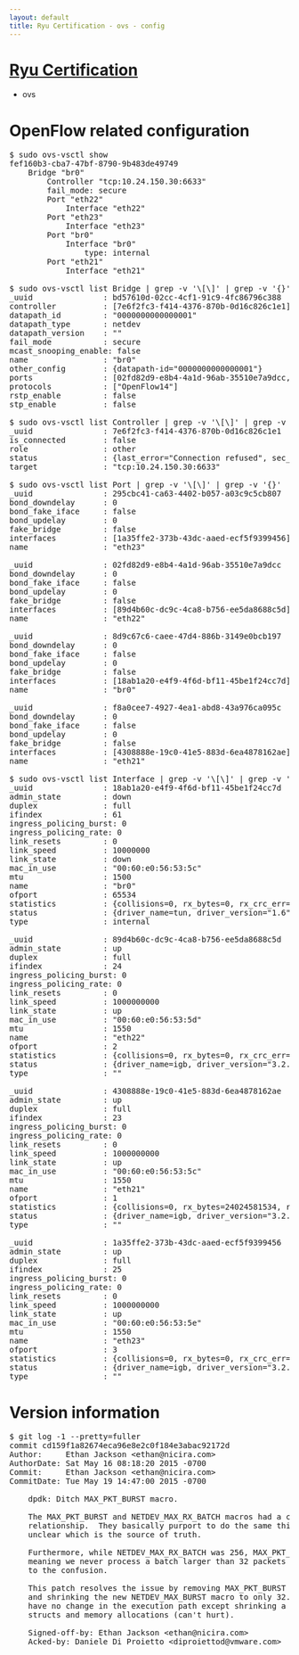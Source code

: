 ```yaml
---
layout: default
title: Ryu Certification - ovs - config
---
```

# [Ryu Certification](http://osrg.github.io/ryu/certification.html)
* ovs 

# OpenFlow related configuration
<pre>
$ sudo ovs-vsctl show
fef160b3-cba7-47bf-8790-9b483de49749
    Bridge "br0"
        Controller "tcp:10.24.150.30:6633"
        fail_mode: secure
        Port "eth22"
            Interface "eth22"
        Port "eth23"
            Interface "eth23"
        Port "br0"
            Interface "br0"
                type: internal
        Port "eth21"
            Interface "eth21"

$ sudo ovs-vsctl list Bridge | grep -v '\[\]' | grep -v '{}'
_uuid               : bd57610d-02cc-4cf1-91c9-4fc86796c388
controller          : [7e6f2fc3-f414-4376-870b-0d16c826c1e1]
datapath_id         : "0000000000000001"
datapath_type       : netdev
datapath_version    : "<built-in>"
fail_mode           : secure
mcast_snooping_enable: false
name                : "br0"
other_config        : {datapath-id="0000000000000001"}
ports               : [02fd82d9-e8b4-4a1d-96ab-35510e7a9dcc, 295cbc41-ca63-4402-b057-a03c9c5cb807, 8d9c67c6-caee-47d4-886b-3149e0bcb197, f8a0cee7-4927-4ea1-abd8-43a976ca095c]
protocols           : ["OpenFlow14"]
rstp_enable         : false
stp_enable          : false

$ sudo ovs-vsctl list Controller | grep -v '\[\]' | grep -v '{}'
_uuid               : 7e6f2fc3-f414-4376-870b-0d16c826c1e1
is_connected        : false
role                : other
status              : {last_error="Connection refused", sec_since_disconnect="2", state=BACKOFF}
target              : "tcp:10.24.150.30:6633"

$ sudo ovs-vsctl list Port | grep -v '\[\]' | grep -v '{}'
_uuid               : 295cbc41-ca63-4402-b057-a03c9c5cb807
bond_downdelay      : 0
bond_fake_iface     : false
bond_updelay        : 0
fake_bridge         : false
interfaces          : [1a35ffe2-373b-43dc-aaed-ecf5f9399456]
name                : "eth23"

_uuid               : 02fd82d9-e8b4-4a1d-96ab-35510e7a9dcc
bond_downdelay      : 0
bond_fake_iface     : false
bond_updelay        : 0
fake_bridge         : false
interfaces          : [89d4b60c-dc9c-4ca8-b756-ee5da8688c5d]
name                : "eth22"

_uuid               : 8d9c67c6-caee-47d4-886b-3149e0bcb197
bond_downdelay      : 0
bond_fake_iface     : false
bond_updelay        : 0
fake_bridge         : false
interfaces          : [18ab1a20-e4f9-4f6d-bf11-45be1f24cc7d]
name                : "br0"

_uuid               : f8a0cee7-4927-4ea1-abd8-43a976ca095c
bond_downdelay      : 0
bond_fake_iface     : false
bond_updelay        : 0
fake_bridge         : false
interfaces          : [4308888e-19c0-41e5-883d-6ea4878162ae]
name                : "eth21"

$ sudo ovs-vsctl list Interface | grep -v '\[\]' | grep -v '{}'
_uuid               : 18ab1a20-e4f9-4f6d-bf11-45be1f24cc7d
admin_state         : down
duplex              : full
ifindex             : 61
ingress_policing_burst: 0
ingress_policing_rate: 0
link_resets         : 0
link_speed          : 10000000
link_state          : down
mac_in_use          : "00:60:e0:56:53:5c"
mtu                 : 1500
name                : "br0"
ofport              : 65534
statistics          : {collisions=0, rx_bytes=0, rx_crc_err=0, rx_dropped=0, rx_errors=0, rx_frame_err=0, rx_over_err=0, rx_packets=0, tx_bytes=0, tx_dropped=0, tx_errors=0, tx_packets=0}
status              : {driver_name=tun, driver_version="1.6", firmware_version="N/A"}
type                : internal

_uuid               : 89d4b60c-dc9c-4ca8-b756-ee5da8688c5d
admin_state         : up
duplex              : full
ifindex             : 24
ingress_policing_burst: 0
ingress_policing_rate: 0
link_resets         : 0
link_speed          : 1000000000
link_state          : up
mac_in_use          : "00:60:e0:56:53:5d"
mtu                 : 1550
name                : "eth22"
ofport              : 2
statistics          : {collisions=0, rx_bytes=0, rx_crc_err=0, rx_dropped=0, rx_errors=0, rx_frame_err=0, rx_over_err=0, rx_packets=0, tx_bytes=18089315792, tx_dropped=0, tx_errors=0, tx_packets=12064077}
status              : {driver_name=igb, driver_version="3.2.10-k", firmware_version="2.10-9"}
type                : ""

_uuid               : 4308888e-19c0-41e5-883d-6ea4878162ae
admin_state         : up
duplex              : full
ifindex             : 23
ingress_policing_burst: 0
ingress_policing_rate: 0
link_resets         : 0
link_speed          : 1000000000
link_state          : up
mac_in_use          : "00:60:e0:56:53:5c"
mtu                 : 1550
name                : "eth21"
ofport              : 1
statistics          : {collisions=0, rx_bytes=24024581534, rx_crc_err=0, rx_dropped=0, rx_errors=0, rx_frame_err=0, rx_over_err=0, rx_packets=16026376, tx_bytes=0, tx_dropped=0, tx_errors=0, tx_packets=0}
status              : {driver_name=igb, driver_version="3.2.10-k", firmware_version="2.10-9"}
type                : ""

_uuid               : 1a35ffe2-373b-43dc-aaed-ecf5f9399456
admin_state         : up
duplex              : full
ifindex             : 25
ingress_policing_burst: 0
ingress_policing_rate: 0
link_resets         : 0
link_speed          : 1000000000
link_state          : up
mac_in_use          : "00:60:e0:56:53:5e"
mtu                 : 1550
name                : "eth23"
ofport              : 3
statistics          : {collisions=0, rx_bytes=0, rx_crc_err=0, rx_dropped=0, rx_errors=0, rx_frame_err=0, rx_over_err=0, rx_packets=0, tx_bytes=1176922500, tx_dropped=0, tx_errors=0, tx_packets=784615}
status              : {driver_name=igb, driver_version="3.2.10-k", firmware_version="2.10-9"}
type                : ""
</pre>

# Version information
<pre>
$ git log -1 --pretty=fuller
commit cd159f1a82674eca96e8e2c0f184e3abac92172d
Author:     Ethan Jackson &lt;ethan@nicira.com&gt;
AuthorDate: Sat May 16 08:18:20 2015 -0700
Commit:     Ethan Jackson &lt;ethan@nicira.com&gt;
CommitDate: Tue May 19 14:47:00 2015 -0700

    dpdk: Ditch MAX_PKT_BURST macro.
    
    The MAX_PKT_BURST and NETDEV_MAX_RX_BATCH macros had a confusing
    relationship.  They basically purport to do the same thing, making it
    unclear which is the source of truth.
    
    Furthermore, while NETDEV_MAX_RX_BATCH was 256, MAX_PKT_BURST was 32,
    meaning we never process a batch larger than 32 packets further adding
    to the confusion.
    
    This patch resolves the issue by removing MAX_PKT_BURST completely,
    and shrinking the new NETDEV_MAX_BURST macro to only 32.  This should
    have no change in the execution path except shrinking a couple of
    structs and memory allocations &#40;can't hurt&#41;.
    
    Signed-off-by: Ethan Jackson &lt;ethan@nicira.com&gt;
    Acked-by: Daniele Di Proietto &lt;diproiettod@vmware.com&gt;
</pre>
